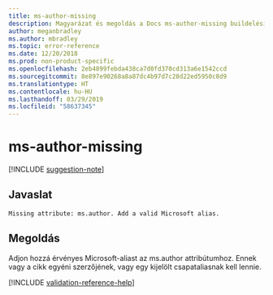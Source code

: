 ```yaml
---
title: ms-author-missing
description: Magyarázat és megoldás a Docs ms-author-missing buildelési problémájára
author: meganbradley
ms.author: mbradley
ms.topic: error-reference
ms.date: 12/20/2018
ms.prod: non-product-specific
ms.openlocfilehash: 2eb4899febda438ca7d0fd370cd313a6e1542ccd
ms.sourcegitcommit: 8e897e90268a8a87dc4b97d7c28d22ed5950c8d9
ms.translationtype: HT
ms.contentlocale: hu-HU
ms.lasthandoff: 03/29/2019
ms.locfileid: "58637345"
---
```

# <a name="ms-author-missing"></a>ms-author-missing

[!INCLUDE [suggestion-note](includes/suggestion-note.md)]

## <a name="suggestion"></a>Javaslat

`Missing attribute: ms.author. Add a valid Microsoft alias.`

## <a name="resolution"></a>Megoldás

Adjon hozzá érvényes Microsoft-aliast az ms.author attribútumhoz. Ennek vagy a cikk egyéni szerzőjének, vagy egy kijelölt csapataliasnak kell lennie.

<!--make sure to add this file to your includes folder and verify the path-->
[!INCLUDE [validation-reference-help](includes/validation-reference-help.md)]